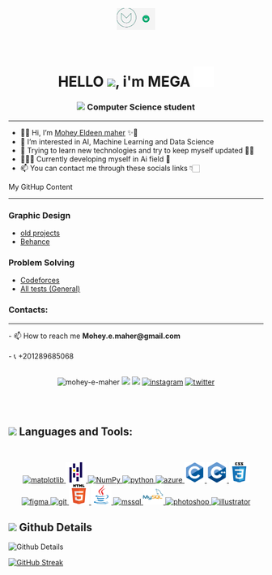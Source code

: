<p align="center"><img src="Pictures/7.png" width=15%></p>
<h1 align="center">HELLO <img src="https://media.giphy.com/media/hvRJCLFzcasrR4ia7z/giphy.gif" width="35">, i'm MEGA <img src="Pictures/MO--LOGO-3.gif" width="40" style="margin-top:30px"></h1> 
<h3 align="center"><img src="https://i.pinimg.com/originals/9d/9b/d1/9d9bd13afce1a798d22ecfd9897730ed.gif" width="30"> Computer Science student</h3>
<hr>

- 👋🏻 Hi, I’m <a href="https://www.linkedin.com/in/mohey-e-maher/">Mohey Eldeen maher</a> ✨🌻 <br/> 
- 👀 I’m interested in AI, Machine Learning and Data Science <br/>
- 🌱 Trying to learn new technologies and try to keep myself updated 🤵🏻 <br/>
- 👨🏻‍💻 Currently developing myself in Ai field 📱</br>
- 📫 You can contact me through these socials links 👇🏻  <br><be>

My GitHup Content 
<hr>

<h3>Graphic Design</h3>

   -  [old projects](https://www.instagram.com/mohey_e_maher)
   -  [Behance](https://www.behance.net/mohey_e_maher)

<h3>Problem Solving</h3>

   -  [Codeforces](https://codeforces.com/profile/Mega.)
   -  [All tests (General)](https://github.com/mohey-e-maher/Solving_CPP_problems)
 
<h3 align="left">Contacts:</h3><hr>
- 📫 How to reach me <b>Mohey.e.maher@gmail.com</b><br><br>
- 📞 +201289685068
<br>
<br>


<p align="center">
<a> <img src="https://komarev.com/ghpvc/?username=mohey-e-maher&label=Profile%20views&color=0e75b6&style=flat" alt="mohey-e-maher" />
<a href="https://www.linkedin.com/in/mohey-e-maher/"><img src="https://img.shields.io/badge/-mohey%20maher-0077B5?style=flat-square&logo=Linkedin&logoColor=white"/></a>
<a href="mailto:mohey.e.maher@gamil.com"><img src="https://img.shields.io/badge/-mohey.e.maher@gamil.com-D14836?style=flat-square&logo=Gmail&logoColor=white"/></a>
<a href="https://www.instagram.com/mohey_eldeen_/" target="_blank"><img src="https://img.shields.io/badge/-mohey Eldeen maher-pink?logo=instagram&textColor=white&style=flat-square" alt="instagram"/></a>
<a href="https://twitter.com/mohey_e_maher" target="_blank"><img src="https://img.shields.io/badge/-Mega✨-blue?logo=twitter&logoColor=white&style=flat-square" alt="twitter"/></a>
</a>

<br><br>
## <img src="https://media2.giphy.com/media/QssGEmpkyEOhBCb7e1/giphy.gif?cid=ecf05e47a0n3gi1bfqntqmob8g9aid1oyj2wr3ds3mg700bl&rid=giphy.gif" width ="25"><b> Languages and Tools:</b>
<br>
<p align="center">
  <a href="https://matplotlib.org/" target="_blank" rel="noreferrer"> <img src="https://github.com/gilbarbara/logos/blob/main/logos/matplotlib-icon.svg" alt="matplotlib" width="40" height="40"/> </a>
 <a href="https://pandas.pydata.org/" target="_blank" rel="noreferrer"> <img src="https://github.com/devicons/devicon/blob/master/icons/pandas/pandas-original.svg" alt="Pandas" width="40" height="40"/> </a>
 <a href="https://numpy.org/" target="_blank" rel="noreferrer"> <img src="https://github.com/gilbarbara/logos/blob/main/logos/numpy.svg" alt="NumPy" width="40" height="40"/> </a>
 <a href="https://www.python.org/" target="_blank" rel="noreferrer"> <img src="https://www.vectorlogo.zone/logos/python/python-icon.svg" alt="python" width="40" height="40"/> </a>
 <a href="https://azure.microsoft.com/en-in/" target="_blank" rel="noreferrer"> <img src="https://www.vectorlogo.zone/logos/microsoft_azure/microsoft_azure-icon.svg" alt="azure" width="40" height="40"/> </a>
<a href="https://www.cprogramming.com/" target="_blank" rel="noreferrer"> <img src="https://raw.githubusercontent.com/devicons/devicon/master/icons/c/c-original.svg" alt="c" width="40" height="40"/> </a>
<a href="https://www.w3schools.com/cpp/" target="_blank" rel="noreferrer"> <img src="https://raw.githubusercontent.com/devicons/devicon/master/icons/cplusplus/cplusplus-original.svg" alt="cplusplus" width="40" height="40"/> </a>
<a href="https://www.w3schools.com/css/" target="_blank" rel="noreferrer"> <img src="https://raw.githubusercontent.com/devicons/devicon/master/icons/css3/css3-original-wordmark.svg" alt="css3" width="40" height="40"/> </a> <a href="https://www.figma.com/" target="_blank" rel="noreferrer"> <img src="https://www.vectorlogo.zone/logos/figma/figma-icon.svg" alt="figma" width="40" height="40"/> </a> <a href="https://git-scm.com/" target="_blank" rel="noreferrer"> <img src="https://www.vectorlogo.zone/logos/git-scm/git-scm-icon.svg" alt="git" width="40" height="40"/> </a> <a href="https://www.w3.org/html/" target="_blank" rel="noreferrer"> <img src="https://raw.githubusercontent.com/devicons/devicon/master/icons/html5/html5-original-wordmark.svg" alt="html5" width="40" height="40"/> </a><a href="https://www.java.com" target="_blank" rel="noreferrer"> <img src="https://raw.githubusercontent.com/devicons/devicon/master/icons/java/java-original.svg" alt="java" width="40" height="40"/> </a> <a href="https://www.microsoft.com/en-us/sql-server" target="_blank" rel="noreferrer"> <img src="https://www.svgrepo.com/show/303229/microsoft-sql-server-logo.svg" alt="mssql" width="40" height="40"/> </a> <a href="https://www.mysql.com/" target="_blank" rel="noreferrer"> <img src="https://raw.githubusercontent.com/devicons/devicon/master/icons/mysql/mysql-original-wordmark.svg" alt="mysql" width="40" height="40"/> </a>
 <a href="https://www.photoshop.com/en" target="_blank" rel="noreferrer"> <img src="https://raw.githubusercontent.com/rdimascio/icons/932c4cf6c9e2031abeca1c164baa0f76785c16fe/icons/color/photoshop.svg" alt="photoshop" width="40" height="40"/> </a><a href="https://www.adobe.com/in/products/illustrator.html" target="_blank" rel="noreferrer"> <img src="https://www.vectorlogo.zone/logos/adobe_illustrator/adobe_illustrator-icon.svg" alt="illustrator" width="40" height="40"/> </a> </p>

</p>

## <img src="https://media.giphy.com/media/iY8CRBdQXODJSCERIr/giphy.gif" width="30px"> Github Details
<p align="center">

![Github Details](https://github-profile-summary-cards.vercel.app/api/cards/profile-details?username=mohey-e-maher&theme=github_dark)

<a href="https://git.io/streak-stats"><img src="https://github-readme-streak-stats.herokuapp.com?user=mohey-e-maher&theme=buefy-dark&hide_border=true&date_format=j%20M%5B%20Y%5D" alt="GitHub Streak" /></a>

</p>
